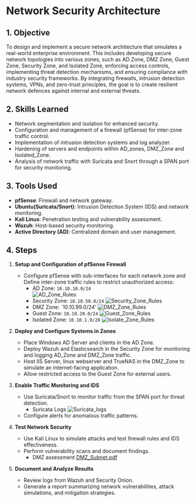 # Network Security Architecture

## 1. Objective
To design and implement a secure network architecture that simulates a real-world enterprise environment. This includes developing secure network topologies into various zones, such as AD Zone, DMZ Zone, Guest Zone, Security Zone, and Isolated Zone, enforcing access controls, implementing threat detection mechanisms, and ensuring compliance with industry security frameworks. By integrating firewalls, intrusion detection systems, VPNs, and zero-trust principles, the goal is to create resilient network defences against internal and external threats.

## 2. Skills Learned
- Network segmentation and isolation for enhanced security.
- Configuration and management of a firewall (pfSense) for inter-zone traffic control.
- Implementation of intrusion detection systems and log analyzer.
- Hardening of servers and endpoints within AD_zones, DMZ_Zone and Isolated_Zone.
- Analysis of network traffic with Suricata and Snort through a SPAN port for security monitoring.

## 3. Tools Used
- **pfSense**: Firewall and network gateway.
- **Ubuntu(Suricata/Snort)**: Intrusion Detection System (IDS) and network monitoring.
- **Kali Linux**: Penetration testing and vulnerability assessment.
- **Wazuh**: Host-based security monitoring.
- **Active Directory (AD)**: Centralized domain and user management.

## 4. Steps

1. **Setup and Configuration of pfSense Firewall**
   - Configure pfSense with sub-interfaces for each network zone and Define inter-zone traffic rules to restrict unauthorized access:
     - AD Zone: `10.10.10.0/24` <br>
       ![AD_Zone_Rules](https://github.com/user-attachments/assets/df4d2ca3-3034-4d64-988e-5c0e64075419)
     - Security Zone: `10.10.50.0/24`
       ![Security_Zone_Rules](https://github.com/user-attachments/assets/9a27befe-0cd4-41cd-a73e-8395fcc10620)
     - DMZ Zone: `10.10.99.0/24'
       ![DMZ_Zone_Rules](https://github.com/user-attachments/assets/df01a0bb-e32a-4417-94c1-1778b79c1618)
     - Guest Zone: `10.10.20.0/24`
       ![Guest_Zone_Rules](https://github.com/user-attachments/assets/a4f8c68b-abc7-406a-834f-ecf9f88707bd)
     - Isolated Zone: `10.10.1.0/28`
       ![Isolate_Zone_Rules](https://github.com/user-attachments/assets/e601a40b-92b2-4974-9508-37a996e30549)
  
2. **Deploy and Configure Systems in Zones**
   - Place Windows AD Server and clients in the AD Zone.
   - Deploy Wazuh and Elasticsearch in the Security Zone for monitoring and logging AD_Zone and DMZ_Zone traffic.
   - Host IIS Server, linux webserver and TrueNAS in the DMZ_Zone to simulate an internet-facing application.
   - Allow restricted access to the Guest Zone for external users.

3. **Enable Traffic Monitoring and IDS**
   - Use Suricata/Snort to monitor traffic from the SPAN port for threat detection.
     - Suricata Logs
     ![Suricata_logs](https://github.com/user-attachments/assets/3459d4d7-4e51-4705-a9fe-2d80bc6f48d1)
   - Configure alerts for anomalous traffic patterns.

4. **Test Network Security**
   - Use Kali Linux to simulate attacks and test firewall rules and IDS effectiveness.
   - Perform vulnerability scans and document findings.
      - DMZ assessment
        [DMZ_Subnet.pdf](https://github.com/user-attachments/files/18837692/DMZ_Subnet.pdf)

5. **Document and Analyze Results**
   - Review logs from Wazuh and Security Onion.
   - Generate a report summarizing network vulnerabilities, attack simulations, and mitigation strategies.



